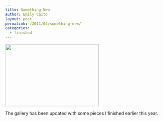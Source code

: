 ```yaml
---
title: Something New
author: Emily Caito
layout: post
permalink: /2011/04/something-new/
categories:
  - finished
---
```

<img class="alignnone size-medium wp-image-90" title="caito_emily_4detail2" src="http://emilycaito.com/wp-content/uploads/2011/04/caito_emily_4detail2-300x200.jpg" alt="" width="300" height="200" />

The gallery has been updated with some pieces I finished earlier this year.